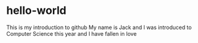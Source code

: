# hello-world
This is my introduction to github
My name is Jack and I was introduced to Computer Science this year and I have fallen in love
